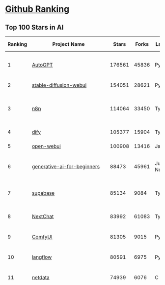 [Github Ranking](../README.md)
==========

## Top 100 Stars in AI

| Ranking | Project Name | Stars | Forks | Language | Open Issues | Description | Last Commit |
| ------- | ------------ | ----- | ----- | -------- | ----------- | ----------- | ----------- |
| 1 | [AutoGPT](https://github.com/Significant-Gravitas/AutoGPT) | 176561 | 45836 | Python | 140 | AutoGPT is the vision of accessible AI for everyone, to use and to build on. Our mission is to provide the tools, so that you can focus on what matters. | 2025-07-02T01:05:01Z |
| 2 | [stable-diffusion-webui](https://github.com/AUTOMATIC1111/stable-diffusion-webui) | 154051 | 28621 | Python | 2354 | Stable Diffusion web UI | 2025-05-03T06:17:03Z |
| 3 | [n8n](https://github.com/n8n-io/n8n) | 114064 | 33450 | TypeScript | 672 | Fair-code workflow automation platform with native AI capabilities. Combine visual building with custom code, self-host or cloud, 400+ integrations. | 2025-07-01T22:32:16Z |
| 4 | [dify](https://github.com/langgenius/dify) | 105377 | 15904 | TypeScript | 696 | Production-ready platform for agentic workflow development. | 2025-07-02T03:56:47Z |
| 5 | [open-webui](https://github.com/open-webui/open-webui) | 100908 | 13416 | JavaScript | 179 | User-friendly AI Interface (Supports Ollama, OpenAI API, ...) | 2025-07-01T18:42:49Z |
| 6 | [generative-ai-for-beginners](https://github.com/microsoft/generative-ai-for-beginners) | 88473 | 45961 | Jupyter Notebook | 6 | 21 Lessons, Get Started Building with Generative AI  🔗 https://microsoft.github.io/generative-ai-for-beginners/ | 2025-06-30T04:44:59Z |
| 7 | [supabase](https://github.com/supabase/supabase) | 85134 | 9084 | TypeScript | 277 | The Postgres development platform. Supabase gives you a dedicated Postgres database to build your web, mobile, and AI applications. | 2025-07-02T03:49:39Z |
| 8 | [NextChat](https://github.com/ChatGPTNextWeb/NextChat) | 83992 | 61083 | TypeScript | 644 | ✨ Light and Fast AI Assistant. Support: Web \| iOS \| MacOS \| Android \|  Linux \| Windows | 2025-06-30T13:36:08Z |
| 9 | [ComfyUI](https://github.com/comfyanonymous/ComfyUI) | 81305 | 9015 | Python | 2384 | The most powerful and modular diffusion model GUI, api and backend with a graph/nodes interface. | 2025-07-02T01:11:02Z |
| 10 | [langflow](https://github.com/langflow-ai/langflow) | 80591 | 6975 | Python | 423 | Langflow is a powerful tool for building and deploying AI-powered agents and workflows. | 2025-07-02T03:39:05Z |
| 11 | [netdata](https://github.com/netdata/netdata) | 74939 | 6076 | C | 165 | The fastest path to AI-powered full stack observability, even for lean teams. | 2025-07-01T15:56:51Z |
| 12 | [funNLP](https://github.com/fighting41love/funNLP) | 74485 | 14899 | Python | 33 | 中英文敏感词、语言检测、中外手机/电话归属地/运营商查询、名字推断性别、手机号抽取、身份证抽取、邮箱抽取、中日文人名库、中文缩写库、拆字词典、词汇情感值、停用词、反动词表、暴恐词表、繁简体转换、英文模拟中文发音、汪峰歌词生成器、职业名称词库、同义词库、反义词库、否定词库、汽车品牌词库、汽车零件词库、连续英文切割、各种中文词向量、公司名字大全、古诗词库、IT词库、财经词库、成语词库、地名词库、历史名人词库、诗词词库、医学词库、饮食词库、法律词库、汽车词库、动物词库、中文聊天语料、中文谣言数据、百度中文问答数据集、句子相似度匹配算法集合、bert资源、文本生成&摘要相关工具、cocoNLP信息抽取工具、国内电话号码正则匹配、清华大学XLORE:中英文跨语言百科知识图谱、清华大学人工智能技术系列报告、自然语言生成、NLU太难了系列、自动对联数据及机器人、用户名黑名单列表、罪名法务名词及分类模型、微信公众号语料、cs224n深度学习自然语言处理课程、中文手写汉字识别、中文自然语言处理 语料/数据集、变量命名神器、分词语料库+代码、任务型对话英文数据集、ASR 语音数据集 + 基于深度学习的中文语音识别系统、笑声检测器、Microsoft多语言数字/单位/如日期时间识别包、中华新华字典数据库及api(包括常用歇后语、成语、词语和汉字)、文档图谱自动生成、SpaCy 中文模型、Common Voice语音识别数据集新版、神经网络关系抽取、基于bert的命名实体识别、关键词(Keyphrase)抽取包pke、基于医疗领域知识图谱的问答系统、基于依存句法与语义角色标注的事件三元组抽取、依存句法分析4万句高质量标注数据、cnocr：用来做中文OCR的Python3包、中文人物关系知识图谱项目、中文nlp竞赛项目及代码汇总、中文字符数据、speech-aligner: 从“人声语音”及其“语言文本”产生音素级别时间对齐标注的工具、AmpliGraph: 知识图谱表示学习(Python)库：知识图谱概念链接预测、Scattertext 文本可视化(python)、语言/知识表示工具：BERT & ERNIE、中文对比英文自然语言处理NLP的区别综述、Synonyms中文近义词工具包、HarvestText领域自适应文本挖掘工具（新词发现-情感分析-实体链接等）、word2word：(Python)方便易用的多语言词-词对集：62种语言/3,564个多语言对、语音识别语料生成工具：从具有音频/字幕的在线视频创建自动语音识别(ASR)语料库、构建医疗实体识别的模型（包含词典和语料标注）、单文档非监督的关键词抽取、Kashgari中使用gpt-2语言模型、开源的金融投资数据提取工具、文本自动摘要库TextTeaser: 仅支持英文、人民日报语料处理工具集、一些关于自然语言的基本模型、基于14W歌曲知识库的问答尝试--功能包括歌词接龙and已知歌词找歌曲以及歌曲歌手歌词三角关系的问答、基于Siamese bilstm模型的相似句子判定模型并提供训练数据集和测试数据集、用Transformer编解码模型实现的根据Hacker News文章标题自动生成评论、用BERT进行序列标记和文本分类的模板代码、LitBank：NLP数据集——支持自然语言处理和计算人文学科任务的100部带标记英文小说语料、百度开源的基准信息抽取系统、虚假新闻数据集、Facebook: LAMA语言模型分析，提供Transformer-XL/BERT/ELMo/GPT预训练语言模型的统一访问接口、CommonsenseQA：面向常识的英文QA挑战、中文知识图谱资料、数据及工具、各大公司内部里大牛分享的技术文档 PDF 或者 PPT、自然语言生成SQL语句（英文）、中文NLP数据增强（EDA）工具、英文NLP数据增强工具 、基于医药知识图谱的智能问答系统、京东商品知识图谱、基于mongodb存储的军事领域知识图谱问答项目、基于远监督的中文关系抽取、语音情感分析、中文ULMFiT-情感分析-文本分类-语料及模型、一个拍照做题程序、世界各国大规模人名库、一个利用有趣中文语料库 qingyun 训练出来的中文聊天机器人、中文聊天机器人seqGAN、省市区镇行政区划数据带拼音标注、教育行业新闻语料库包含自动文摘功能、开放了对话机器人-知识图谱-语义理解-自然语言处理工具及数据、中文知识图谱：基于百度百科中文页面-抽取三元组信息-构建中文知识图谱、masr: 中文语音识别-提供预训练模型-高识别率、Python音频数据增广库、中文全词覆盖BERT及两份阅读理解数据、ConvLab：开源多域端到端对话系统平台、中文自然语言处理数据集、基于最新版本rasa搭建的对话系统、基于TensorFlow和BERT的管道式实体及关系抽取、一个小型的证券知识图谱/知识库、复盘所有NLP比赛的TOP方案、OpenCLaP：多领域开源中文预训练语言模型仓库、UER：基于不同语料+编码器+目标任务的中文预训练模型仓库、中文自然语言处理向量合集、基于金融-司法领域(兼有闲聊性质)的聊天机器人、g2pC：基于上下文的汉语读音自动标记模块、Zincbase 知识图谱构建工具包、诗歌质量评价/细粒度情感诗歌语料库、快速转化「中文数字」和「阿拉伯数字」、百度知道问答语料库、基于知识图谱的问答系统、jieba_fast 加速版的jieba、正则表达式教程、中文阅读理解数据集、基于BERT等最新语言模型的抽取式摘要提取、Python利用深度学习进行文本摘要的综合指南、知识图谱深度学习相关资料整理、维基大规模平行文本语料、StanfordNLP 0.2.0：纯Python版自然语言处理包、NeuralNLP-NeuralClassifier：腾讯开源深度学习文本分类工具、端到端的封闭域对话系统、中文命名实体识别：NeuroNER vs. BertNER、新闻事件线索抽取、2019年百度的三元组抽取比赛：“科学空间队”源码、基于依存句法的开放域文本知识三元组抽取和知识库构建、中文的GPT2训练代码、ML-NLP - 机器学习(Machine Learning)NLP面试中常考到的知识点和代码实现、nlp4han:中文自然语言处理工具集(断句/分词/词性标注/组块/句法分析/语义分析/NER/N元语法/HMM/代词消解/情感分析/拼写检查、XLM：Facebook的跨语言预训练语言模型、用基于BERT的微调和特征提取方法来进行知识图谱百度百科人物词条属性抽取、中文自然语言处理相关的开放任务-数据集-当前最佳结果、CoupletAI - 基于CNN+Bi-LSTM+Attention 的自动对对联系统、抽象知识图谱、MiningZhiDaoQACorpus - 580万百度知道问答数据挖掘项目、brat rapid annotation tool: 序列标注工具、大规模中文知识图谱数据：1.4亿实体、数据增强在机器翻译及其他nlp任务中的应用及效果、allennlp阅读理解:支持多种数据和模型、PDF表格数据提取工具 、 Graphbrain：AI开源软件库和科研工具，目的是促进自动意义提取和文本理解以及知识的探索和推断、简历自动筛选系统、基于命名实体识别的简历自动摘要、中文语言理解测评基准，包括代表性的数据集&基准模型&语料库&排行榜、树洞 OCR 文字识别 、从包含表格的扫描图片中识别表格和文字、语声迁移、Python口语自然语言处理工具集(英文)、 similarity：相似度计算工具包，java编写、海量中文预训练ALBERT模型 、Transformers 2.0 、基于大规模音频数据集Audioset的音频增强 、Poplar：网页版自然语言标注工具、图片文字去除，可用于漫画翻译 、186种语言的数字叫法库、Amazon发布基于知识的人-人开放领域对话数据集 、中文文本纠错模块代码、繁简体转换 、 Python实现的多种文本可读性评价指标、类似于人名/地名/组织机构名的命名体识别数据集 、东南大学《知识图谱》研究生课程(资料)、. 英文拼写检查库 、 wwsearch是企业微信后台自研的全文检索引擎、CHAMELEON：深度学习新闻推荐系统元架构 、 8篇论文梳理BERT相关模型进展与反思、DocSearch：免费文档搜索引擎、 LIDA：轻量交互式对话标注工具 、aili - the fastest in-memory index in the East 东半球最快并发索引 、知识图谱车音工作项目、自然语言生成资源大全 、中日韩分词库mecab的Python接口库、中文文本摘要/关键词提取、汉字字符特征提取器 (featurizer)，提取汉字的特征（发音特征、字形特征）用做深度学习的特征、中文生成任务基准测评 、中文缩写数据集、中文任务基准测评 - 代表性的数据集-基准(预训练)模型-语料库-baseline-工具包-排行榜、PySS3：面向可解释AI的SS3文本分类器机器可视化工具 、中文NLP数据集列表、COPE - 格律诗编辑程序、doccano：基于网页的开源协同多语言文本标注工具 、PreNLP：自然语言预处理库、简单的简历解析器，用来从简历中提取关键信息、用于中文闲聊的GPT2模型：GPT2-chitchat、基于检索聊天机器人多轮响应选择相关资源列表(Leaderboards、Datasets、Papers)、(Colab)抽象文本摘要实现集锦(教程 、词语拼音数据、高效模糊搜索工具、NLP数据增广资源集、微软对话机器人框架 、 GitHub Typo Corpus：大规模GitHub多语言拼写错误/语法错误数据集、TextCluster：短文本聚类预处理模块 Short text cluster、面向语音识别的中文文本规范化、BLINK：最先进的实体链接库、BertPunc：基于BERT的最先进标点修复模型、Tokenizer：快速、可定制的文本词条化库、中文语言理解测评基准，包括代表性的数据集、基准(预训练)模型、语料库、排行榜、spaCy 医学文本挖掘与信息提取 、 NLP任务示例项目代码集、 python拼写检查库、chatbot-list - 行业内关于智能客服、聊天机器人的应用和架构、算法分享和介绍、语音质量评价指标(MOSNet, BSSEval, STOI, PESQ, SRMR)、 用138GB语料训练的法文RoBERTa预训练语言模型 、BERT-NER-Pytorch：三种不同模式的BERT中文NER实验、无道词典 - 有道词典的命令行版本，支持英汉互查和在线查询、2019年NLP亮点回顾、 Chinese medical dialogue data 中文医疗对话数据集 、最好的汉字数字(中文数字)-阿拉伯数字转换工具、 基于百科知识库的中文词语多词义/义项获取与特定句子词语语义消歧、awesome-nlp-sentiment-analysis - 情感分析、情绪原因识别、评价对象和评价词抽取、LineFlow：面向所有深度学习框架的NLP数据高效加载器、中文医学NLP公开资源整理 、MedQuAD：(英文)医学问答数据集、将自然语言数字串解析转换为整数和浮点数、Transfer Learning in Natural Language Processing (NLP) 、面向语音识别的中文/英文发音辞典、Tokenizers：注重性能与多功能性的最先进分词器、CLUENER 细粒度命名实体识别 Fine Grained Named Entity Recognition、 基于BERT的中文命名实体识别、中文谣言数据库、NLP数据集/基准任务大列表、nlp相关的一些论文及代码, 包括主题模型、词向量(Word Embedding)、命名实体识别(NER)、文本分类(Text Classificatin)、文本生成(Text Generation)、文本相似性(Text Similarity)计算等，涉及到各种与nlp相关的算法，基于keras和tensorflow 、Python文本挖掘/NLP实战示例、 Blackstone：面向非结构化法律文本的spaCy pipeline和NLP模型通过同义词替换实现文本“变脸” 、中文 预训练 ELECTREA 模型: 基于对抗学习 pretrain Chinese Model 、albert-chinese-ner - 用预训练语言模型ALBERT做中文NER 、基于GPT2的特定主题文本生成/文本增广、开源预训练语言模型合集、多语言句向量包、编码、标记和实现：一种可控高效的文本生成方法、 英文脏话大列表 、attnvis：GPT2、BERT等transformer语言模型注意力交互可视化、CoVoST：Facebook发布的多语种语音-文本翻译语料库，包括11种语言(法语、德语、荷兰语、俄语、西班牙语、意大利语、土耳其语、波斯语、瑞典语、蒙古语和中文)的语音、文字转录及英文译文、Jiagu自然语言处理工具 - 以BiLSTM等模型为基础，提供知识图谱关系抽取 中文分词 词性标注 命名实体识别 情感分析 新词发现 关键词 文本摘要 文本聚类等功能、用unet实现对文档表格的自动检测，表格重建、NLP事件提取文献资源列表 、 金融领域自然语言处理研究资源大列表、CLUEDatasetSearch - 中英文NLP数据集：搜索所有中文NLP数据集，附常用英文NLP数据集 、medical_NER - 中文医学知识图谱命名实体识别 、(哈佛)讲因果推理的免费书、知识图谱相关学习资料/数据集/工具资源大列表、Forte：灵活强大的自然语言处理pipeline工具集 、Python字符串相似性算法库、PyLaia：面向手写文档分析的深度学习工具包、TextFooler：针对文本分类/推理的对抗文本生成模块、Haystack：灵活、强大的可扩展问答(QA)框架、中文关键短语抽取工具 | 2024-05-10T07:38:24Z |
| 13 | [Deep-Live-Cam](https://github.com/hacksider/Deep-Live-Cam) | 71462 | 10223 | Python | 94 | real time face swap and one-click video deepfake with only a single image | 2025-07-01T20:08:26Z |
| 14 | [browser-use](https://github.com/browser-use/browser-use) | 64476 | 7361 | Python | 458 | 🌐 Make websites accessible for AI agents. Automate tasks online with ease. | 2025-07-01T21:54:09Z |
| 15 | [AppFlowy](https://github.com/AppFlowy-IO/AppFlowy) | 64186 | 4403 | Dart | 925 | Bring projects, wikis, and teams together with AI. AppFlowy is the AI collaborative workspace where you achieve more without losing control of your data. The leading open source Notion alternative. | 2025-06-23T01:18:21Z |
| 16 | [system-prompts-and-models-of-ai-tools](https://github.com/x1xhlol/system-prompts-and-models-of-ai-tools) | 63837 | 18671 | None | 22 | FULL v0, Cursor, Manus, Same.dev, Lovable, Devin, Replit Agent, Windsurf Agent, VSCode Agent, Dia Browser, Trae AI & Cluely (And other Open Sourced) System Prompts, Tools & AI Models. | 2025-07-01T22:19:33Z |
| 17 | [lobe-chat](https://github.com/lobehub/lobe-chat) | 63020 | 13106 | TypeScript | 793 | 🤯 Lobe Chat - an open-source, modern design AI chat framework. Supports multiple AI providers (OpenAI / Claude 4 / Gemini / DeepSeek / Ollama / Qwen), Knowledge Base (file upload / knowledge management / RAG ), Multi-Modal (Plugins / Artifacts / MCP) and thinking. One-click FREE deployment of your private ChatGPT/ Claude / DeepSeek application. | 2025-07-02T03:52:25Z |
| 18 | [awesome-mcp-servers](https://github.com/punkpeye/awesome-mcp-servers) | 59037 | 4557 | None | 16 | A collection of MCP servers. | 2025-07-02T02:48:37Z |
| 19 | [ragflow](https://github.com/infiniflow/ragflow) | 58711 | 5810 | Python | 2338 | RAGFlow is an open-source RAG (Retrieval-Augmented Generation) engine based on deep document understanding. | 2025-07-02T02:02:01Z |
| 20 | [LLMs-from-scratch](https://github.com/rasbt/LLMs-from-scratch) | 57799 | 8034 | Jupyter Notebook | 3 | Implement a ChatGPT-like LLM in PyTorch from scratch, step by step | 2025-06-30T22:49:53Z |
| 21 | [MetaGPT](https://github.com/FoundationAgents/MetaGPT) | 56898 | 6825 | Python | 21 | 🌟 The Multi-Agent Framework: First AI Software Company, Towards Natural Language Programming | 2025-06-30T11:45:55Z |
| 22 | [gpt-engineer](https://github.com/AntonOsika/gpt-engineer) | 54398 | 7187 | Python | 24 | CLI platform to experiment with codegen. Precursor to: https://lovable.dev | 2025-05-14T10:15:10Z |
| 23 | [ChatGPT](https://github.com/lencx/ChatGPT) | 53879 | 6128 | Rust | 813 | 🔮 ChatGPT Desktop Application (Mac, Windows and Linux) | 2024-08-29T17:58:11Z |
| 24 | [LLaMA-Factory](https://github.com/hiyouga/LLaMA-Factory) | 53300 | 6536 | Python | 509 | Unified Efficient Fine-Tuning of 100+ LLMs & VLMs (ACL 2024) | 2025-07-01T14:37:24Z |
| 25 | [meilisearch](https://github.com/meilisearch/meilisearch) | 52114 | 2088 | Rust | 200 | A lightning-fast search engine API bringing AI-powered hybrid search to your sites and applications. | 2025-07-01T22:05:19Z |
| 26 | [gemini-cli](https://github.com/google-gemini/gemini-cli) | 48598 | 4031 | TypeScript | 630 | An open-source AI agent that brings the power of Gemini directly into your terminal. | 2025-07-02T03:20:43Z |
| 27 | [awesome-llm-apps](https://github.com/Shubhamsaboo/awesome-llm-apps) | 47399 | 5433 | Python | 4 | Collection of awesome LLM apps with AI Agents and RAG using OpenAI, Anthropic, Gemini and opensource models. | 2025-06-29T02:41:33Z |
| 28 | [crawl4ai](https://github.com/unclecode/crawl4ai) | 46900 | 4507 | Python | 172 | 🚀🤖 Crawl4AI: Open-source LLM Friendly Web Crawler & Scraper. Don't be shy, join here: https://discord.gg/jP8KfhDhyN | 2025-06-29T12:42:02Z |
| 29 | [autogen](https://github.com/microsoft/autogen) | 46732 | 7100 | Python | 386 | A programming framework for agentic AI 🤖 PyPi: autogen-agentchat Discord: https://aka.ms/autogen-discord Office Hour: https://aka.ms/autogen-officehour | 2025-07-01T02:41:43Z |
| 30 | [anything-llm](https://github.com/Mintplex-Labs/anything-llm) | 45950 | 4594 | JavaScript | 275 | The all-in-one Desktop & Docker AI application with built-in RAG, AI agents, No-code agent builder, MCP compatibility,  and more. | 2025-07-02T01:33:45Z |
| 31 | [JeecgBoot](https://github.com/jeecgboot/JeecgBoot) | 43178 | 15415 | Java | 25 | 🔥企业级低代码平台集成了AI应用平台，帮助企业快速实现低代码开发和构建AI应用!前后端分离架构 SpringBoot，SpringCloud、Mybatis，Ant Design4、 Vue3.0、TS+vite！强大的代码生成器让前后端代码一键生成，无需写任何代码! 引领AI低代码开发模式: AI生成->OnlineCoding-> 代码生成-> 手工MERGE，显著的提高效率，又不失灵活~ | 2025-07-02T02:29:25Z |
| 32 | [OpenBB](https://github.com/OpenBB-finance/OpenBB) | 42167 | 3800 | Python | 42 | Investment Research for Everyone, Everywhere. | 2025-06-30T15:35:26Z |
| 33 | [firecrawl](https://github.com/mendableai/firecrawl) | 41617 | 3919 | TypeScript | 138 | 🔥 Turn entire websites into LLM-ready markdown or structured data. Scrape, crawl and extract with a single API. | 2025-07-01T22:42:28Z |
| 34 | [ClickHouse](https://github.com/ClickHouse/ClickHouse) | 41462 | 7440 | C++ | 4178 | ClickHouse® is a real-time analytics database management system | 2025-07-02T02:17:54Z |
| 35 | [kong](https://github.com/Kong/kong) | 41181 | 4942 | Lua | 66 | 🦍 The Cloud-Native API Gateway and AI Gateway. | 2025-07-02T02:56:33Z |
| 36 | [ailearning](https://github.com/apachecn/ailearning) | 41056 | 11575 | Python | 2 | AiLearning：数据分析+机器学习实战+线性代数+PyTorch+NLTK+TF2 | 2024-11-12T16:21:55Z |
| 37 | [ColossalAI](https://github.com/hpcaitech/ColossalAI) | 41007 | 4523 | Python | 428 | Making large AI models cheaper, faster and more accessible | 2025-07-02T02:58:00Z |
| 38 | [Flowise](https://github.com/FlowiseAI/Flowise) | 40923 | 20954 | TypeScript | 546 | Build AI Agents, Visually | 2025-06-30T11:06:23Z |
| 39 | [airflow](https://github.com/apache/airflow) | 40810 | 15258 | Python | 1252 | Apache Airflow - A platform to programmatically author, schedule, and monitor workflows | 2025-07-02T02:59:29Z |
| 40 | [GitHubDaily](https://github.com/GitHubDaily/GitHubDaily) | 38766 | 4040 | None | 374 | 坚持分享 GitHub 上高质量、有趣实用的开源技术教程、开发者工具、编程网站、技术资讯。A list cool, interesting projects of GitHub. | 2025-03-20T08:54:47Z |
| 41 | [AI-For-Beginners](https://github.com/microsoft/AI-For-Beginners) | 38356 | 7243 | Jupyter Notebook | 24 | 12 Weeks, 24 Lessons, AI for All! | 2025-06-25T19:07:05Z |
| 42 | [quivr](https://github.com/QuivrHQ/quivr) | 38079 | 3642 | Python | 1 | Opiniated RAG for integrating GenAI in your apps 🧠   Focus on your product rather than the RAG. Easy integration in existing products with customisation!  Any LLM: GPT4, Groq, Llama. Any Vectorstore: PGVector, Faiss. Any Files. Anyway you want.  | 2025-06-27T14:44:02Z |
| 43 | [chatgpt-on-wechat](https://github.com/zhayujie/chatgpt-on-wechat) | 37974 | 9316 | Python | 295 | 基于大模型搭建的聊天机器人，同时支持 微信公众号、企业微信应用、飞书、钉钉 等接入，可选择ChatGPT/Claude/DeepSeek/文心一言/讯飞星火/通义千问/ Gemini/GLM-4/Kimi/LinkAI，能处理文本、语音和图片，访问操作系统和互联网，支持基于自有知识库进行定制企业智能客服。 | 2025-06-29T14:41:10Z |
| 44 | [ray](https://github.com/ray-project/ray) | 37790 | 6546 | Python | 2633 | Ray is an AI compute engine. Ray consists of a core distributed runtime and a set of AI Libraries for accelerating ML workloads. | 2025-07-02T03:06:04Z |
| 45 | [photoprism](https://github.com/photoprism/photoprism) | 37789 | 2102 | Go | 428 | AI-Powered Photos App for the Decentralized Web 🌈💎✨ | 2025-07-01T15:40:24Z |
| 46 | [upscayl](https://github.com/upscayl/upscayl) | 37715 | 1739 | TypeScript | 57 | 🆙 Upscayl - #1 Free and Open Source AI Image Upscaler for Linux, MacOS and Windows. | 2025-06-28T15:17:42Z |
| 47 | [ai-hedge-fund](https://github.com/virattt/ai-hedge-fund) | 37583 | 6555 | Python | 20 | An AI Hedge Fund Team | 2025-07-01T00:25:18Z |
| 48 | [MoneyPrinterTurbo](https://github.com/harry0703/MoneyPrinterTurbo) | 37458 | 5376 | Python | 167 | 利用AI大模型，一键生成高清短视频 Generate short videos with one click using AI LLM. | 2025-06-11T06:34:54Z |
| 49 | [Open-Assistant](https://github.com/LAION-AI/Open-Assistant) | 37392 | 3275 | Python | 228 | OpenAssistant is a chat-based assistant that understands tasks, can interact with third-party systems, and retrieve information dynamically to do so. | 2024-08-17T01:55:35Z |
| 50 | [MockingBird](https://github.com/babysor/MockingBird) | 36380 | 5256 | Python | 476 | 🚀AI拟声: 5秒内克隆您的声音并生成任意语音内容 Clone a voice in 5 seconds to generate arbitrary speech in real-time | 2024-11-15T05:00:29Z |
| 51 | [google-research](https://github.com/google-research/google-research) | 35903 | 8132 | Jupyter Notebook | 1063 | Google Research | 2025-06-30T21:25:22Z |
| 52 | [mem0](https://github.com/mem0ai/mem0) | 35837 | 3661 | Python | 365 | Memory for AI Agents; Announcing OpenMemory MCP - local and secure memory management. | 2025-07-02T00:03:13Z |
| 53 | [chatbox](https://github.com/chatboxai/chatbox) | 35564 | 3399 | TypeScript | 734 | User-friendly Desktop Client App for AI Models/LLMs (GPT, Claude, Gemini, Ollama...) | 2025-07-01T03:21:49Z |
| 54 | [aider](https://github.com/Aider-AI/aider) | 35058 | 3221 | Python | 911 | aider is AI pair programming in your terminal | 2025-07-01T14:12:13Z |
| 55 | [AgentGPT](https://github.com/reworkd/AgentGPT) | 34450 | 9451 | TypeScript | 129 | 🤖 Assemble, configure, and deploy autonomous AI Agents in your browser. | 2025-04-29T01:19:32Z |
| 56 | [gold-miner](https://github.com/xitu/gold-miner) | 34172 | 5042 | None | 8 | 🥇掘金翻译计划，可能是世界最大最好的英译中技术社区，最懂读者和译者的翻译平台： | 2024-04-17T09:44:37Z |
| 57 | [crewAI](https://github.com/crewAIInc/crewAI) | 33624 | 4519 | Python | 54 | Framework for orchestrating role-playing, autonomous AI agents. By fostering collaborative intelligence, CrewAI empowers agents to work together seamlessly, tackling complex tasks. | 2025-07-02T02:50:40Z |
| 58 | [LocalAI](https://github.com/mudler/LocalAI) | 33607 | 2599 | Go | 445 | :robot: The free, Open Source alternative to OpenAI, Claude and others. Self-hosted and local-first. Drop-in replacement for OpenAI,  running on consumer-grade hardware. No GPU required. Runs gguf, transformers, diffusers and many more models architectures. Features: Generate Text, Audio, Video, Images, Voice Cloning, Distributed, P2P inference | 2025-07-01T22:45:25Z |
| 59 | [docling](https://github.com/docling-project/docling) | 33389 | 2202 | Python | 394 | Get your documents ready for gen AI | 2025-07-01T20:29:12Z |
| 60 | [mindsdb](https://github.com/mindsdb/mindsdb) | 33108 | 5424 | Python | 99 | AI's query engine - Platform for building AI that can answer questions over large scale federated data. - The only MCP Server you'll ever need | 2025-07-01T14:46:05Z |
| 61 | [gpt-pilot](https://github.com/Pythagora-io/gpt-pilot) | 33049 | 3376 | Python | 236 | The first real AI developer | 2025-03-04T06:26:32Z |
| 62 | [Fabric](https://github.com/danielmiessler/Fabric) | 31996 | 3321 | JavaScript | 200 | Fabric is an open-source framework for augmenting humans using AI. It provides a modular system for solving specific problems using a crowdsourced set of AI prompts that can be used anywhere. | 2025-07-01T21:44:26Z |
| 63 | [ruoyi-vue-pro](https://github.com/YunaiV/ruoyi-vue-pro) | 31894 | 6863 | Java | 21 | 🔥 官方推荐 🔥 RuoYi-Vue 全新 Pro 版本，优化重构所有功能。基于 Spring Boot + MyBatis Plus + Vue & Element 实现的后台管理系统 + 微信小程序，支持 RBAC 动态权限、数据权限、SaaS 多租户、Flowable 工作流、三方登录、支付、短信、商城、CRM、ERP、AI 大模型等功能。你的 ⭐️ Star ⭐️，是作者生发的动力！ | 2025-06-18T08:04:08Z |
| 64 | [spaCy](https://github.com/explosion/spaCy) | 31864 | 4527 | Python | 159 | 💫 Industrial-strength Natural Language Processing (NLP) in Python | 2025-05-28T15:28:05Z |
| 65 | [nacos](https://github.com/alibaba/nacos) | 31688 | 13074 | Java | 265 | an easy-to-use dynamic service discovery, configuration and service management platform for building AI cloud native applications. | 2025-07-01T09:47:53Z |
| 66 | [chatbot-ui](https://github.com/mckaywrigley/chatbot-ui) | 31669 | 9081 | TypeScript | 173 | AI chat for any model. | 2024-08-03T00:38:07Z |
| 67 | [tabby](https://github.com/TabbyML/tabby) | 31611 | 1515 | Rust | 193 | Self-hosted AI coding assistant | 2025-07-02T02:58:43Z |
| 68 | [fairseq](https://github.com/facebookresearch/fairseq) | 31593 | 6553 | Python | 1184 | Facebook AI Research Sequence-to-Sequence Toolkit written in Python. | 2025-06-10T21:41:39Z |
| 69 | [cursor-free-vip](https://github.com/yeongpin/cursor-free-vip) | 31500 | 3953 | Python | 488 | [Support 0.49.x]（Reset Cursor AI MachineID & Bypass Higher Token Limit） Cursor Ai ，自动重置机器ID ， 免费升级使用Pro功能: You've reached your trial request limit. / Too many free trial accounts used on this machine. Please upgrade to pro. We have this limit in place to prevent abuse. Please let us know if you believe this is a mistake. | 2025-06-18T02:18:31Z |
| 70 | [netron](https://github.com/lutzroeder/netron) | 30670 | 2932 | JavaScript | 20 | Visualizer for neural network, deep learning and machine learning models | 2025-07-02T03:41:24Z |
| 71 | [cursor](https://github.com/cursor/cursor) | 30580 | 1952 | None | 1853 | The AI Code Editor | 2024-10-13T19:23:26Z |
| 72 | [khoj](https://github.com/khoj-ai/khoj) | 30466 | 1738 | Python | 77 | Your AI second brain. Self-hostable. Get answers from the web or your docs. Build custom agents, schedule automations, do deep research. Turn any online or local LLM into your personal, autonomous AI (gpt, claude, gemini, llama, qwen, mistral). Get started - free. | 2025-07-02T03:48:38Z |
| 73 | [AI-Expert-Roadmap](https://github.com/AMAI-GmbH/AI-Expert-Roadmap) | 30003 | 2528 | JavaScript | 19 | Roadmap to becoming an Artificial Intelligence Expert in 2022 | 2023-12-31T02:20:16Z |
| 74 | [roop](https://github.com/s0md3v/roop) | 29985 | 6802 | Python | 0 | one-click face swap | 2024-08-19T12:57:17Z |
| 75 | [pytorch-lightning](https://github.com/Lightning-AI/pytorch-lightning) | 29701 | 3529 | Python | 954 | Pretrain, finetune ANY AI model of ANY size on multiple GPUs, TPUs with zero code changes. | 2025-07-01T20:02:26Z |
| 76 | [awesome-cursorrules](https://github.com/PatrickJS/awesome-cursorrules) | 29631 | 2419 | MDX | 32 | 📄  Configuration files that enhance Cursor AI editor experience with custom rules and behaviors | 2025-07-01T20:51:06Z |
| 77 | [Mr.-Ranedeer-AI-Tutor](https://github.com/JushBJJ/Mr.-Ranedeer-AI-Tutor) | 29574 | 3386 | None | 13 | A GPT-4 AI Tutor Prompt for customizable personalized learning experiences. | 2025-06-14T06:58:48Z |
| 78 | [agno](https://github.com/agno-agi/agno) | 29122 | 3709 | Python | 76 | Full-stack framework for building Multi-Agent Systems with memory, knowledge and reasoning. | 2025-07-02T00:00:27Z |
| 79 | [exo](https://github.com/exo-explore/exo) | 28785 | 1827 | Python | 352 | Run your own AI cluster at home with everyday devices 📱💻 🖥️⌚ | 2025-03-21T22:23:32Z |
| 80 | [ai-agents-for-beginners](https://github.com/microsoft/ai-agents-for-beginners) | 28538 | 7986 | Jupyter Notebook | 8 | 11 Lessons to Get Started Building AI Agents | 2025-06-17T09:01:08Z |
| 81 | [Jobs_Applier_AI_Agent_AIHawk](https://github.com/feder-cr/Jobs_Applier_AI_Agent_AIHawk) | 28383 | 4279 | Python | 11 | AIHawk aims to easy job hunt process by automating the job application process. Utilizing artificial intelligence, it enables users to apply for multiple jobs in a tailored way. | 2025-05-28T13:24:12Z |
| 82 | [continue](https://github.com/continuedev/continue) | 27384 | 3059 | TypeScript | 923 | ⏩ Create, share, and use custom AI code assistants with our open-source IDE extensions and hub of models, rules, prompts, docs, and other building blocks | 2025-07-02T03:14:59Z |
| 83 | [LibreChat](https://github.com/danny-avila/LibreChat) | 27326 | 4862 | TypeScript | 166 | Enhanced ChatGPT Clone: Features Agents, DeepSeek, Anthropic, AWS, OpenAI, Assistants API, Azure, Groq, o1, GPT-4o, Mistral, OpenRouter, Vertex AI, Gemini, Artifacts, AI model switching, message search, Code Interpreter, langchain, DALL-E-3, OpenAPI Actions, Functions, Secure Multi-User Auth, Presets, open-source for self-hosting. Active project. | 2025-07-02T03:01:32Z |
| 84 | [so-vits-svc](https://github.com/svc-develop-team/so-vits-svc) | 27318 | 5011 | Python | 21 | SoftVC VITS Singing Voice Conversion | 2023-11-11T13:11:31Z |
| 85 | [llm-app](https://github.com/pathwaycom/llm-app) | 27184 | 644 | Jupyter Notebook | 5 | Ready-to-run cloud templates for RAG, AI pipelines, and enterprise search with live data. 🐳Docker-friendly.⚡Always in sync with Sharepoint, Google Drive, S3, Kafka, PostgreSQL, real-time data APIs, and more. | 2025-05-16T07:58:43Z |
| 86 | [Folo](https://github.com/RSSNext/Folo) | 27089 | 1180 | TypeScript | 181 | 🧡 Follow everything in one place | 2025-07-01T15:34:29Z |
| 87 | [nx](https://github.com/nrwl/nx) | 26192 | 2545 | TypeScript | 585 | An AI-first build platform that connects everything from your editor to CI. Helping you deliver fast, without breaking things. | 2025-07-01T21:45:58Z |
| 88 | [qlib](https://github.com/microsoft/qlib) | 26128 | 3995 | Python | 243 | Qlib is an AI-oriented Quant investment platform that aims to use AI tech to empower Quant Research, from exploring ideas to implementing productions. Qlib supports diverse ML modeling paradigms, including supervised learning, market dynamics modeling, and RL, and is now equipped with https://github.com/microsoft/RD-Agent to automate R&D process. | 2025-07-01T13:32:13Z |
| 89 | [generative-models](https://github.com/Stability-AI/generative-models) | 26103 | 2906 | Python | 269 | Generative Models by Stability AI | 2025-05-20T14:53:33Z |
| 90 | [composio](https://github.com/ComposioHQ/composio) | 25553 | 4418 | TypeScript | 49 | Composio equips your AI agents & LLMs with 100+ high-quality integrations via function calling | 2025-07-02T00:55:11Z |
| 91 | [InvokeAI](https://github.com/invoke-ai/InvokeAI) | 25403 | 2598 | TypeScript | 730 | Invoke is a leading creative engine for Stable Diffusion models, empowering professionals, artists, and enthusiasts to generate and create visual media using the latest AI-driven technologies. The solution offers an industry leading WebUI, and serves as the foundation for multiple commercial products. | 2025-07-02T03:56:21Z |
| 92 | [Genesis](https://github.com/Genesis-Embodied-AI/Genesis) | 25403 | 2292 | Python | 105 | A generative world for general-purpose robotics & embodied AI learning. | 2025-07-01T18:16:07Z |
| 93 | [PDFMathTranslate](https://github.com/Byaidu/PDFMathTranslate) | 25343 | 2184 | Python | 116 | PDF scientific paper translation with preserved formats - 基于 AI 完整保留排版的 PDF 文档全文双语翻译，支持 Google/DeepL/Ollama/OpenAI 等服务，提供 CLI/GUI/MCP/Docker/Zotero | 2025-06-30T17:03:47Z |
| 94 | [semantic-kernel](https://github.com/microsoft/semantic-kernel) | 25248 | 4021 | C# | 443 | Integrate cutting-edge LLM technology quickly and easily into your apps | 2025-07-01T20:14:41Z |
| 95 | [FastGPT](https://github.com/labring/FastGPT) | 24945 | 6427 | TypeScript | 561 | FastGPT is a knowledge-based platform built on the LLMs, offers a comprehensive suite of out-of-the-box capabilities such as data processing, RAG retrieval, and visual AI workflow orchestration, letting you easily develop and deploy complex question-answering systems without the need for extensive setup or configuration. | 2025-07-02T02:15:45Z |
| 96 | [kratos](https://github.com/go-kratos/kratos) | 24536 | 4088 | Go | 16 | Your ultimate Go microservices framework for the cloud-native era. | 2025-06-01T18:48:42Z |
| 97 | [modular](https://github.com/modular/modular) | 24422 | 2646 | Mojo | 690 | The Modular Platform (includes MAX & Mojo) | 2025-07-02T00:33:15Z |
| 98 | [qdrant](https://github.com/qdrant/qdrant) | 24417 | 1676 | Rust | 330 | Qdrant - High-performance, massive-scale Vector Database and Vector Search Engine for the next generation of AI. Also available in the cloud https://cloud.qdrant.io/ | 2025-07-01T23:23:17Z |
| 99 | [500-AI-Machine-learning-Deep-learning-Computer-vision-NLP-Projects-with-code](https://github.com/ashishpatel26/500-AI-Machine-learning-Deep-learning-Computer-vision-NLP-Projects-with-code) | 24416 | 5807 | None | 42 | 500 AI Machine learning Deep learning Computer vision NLP Projects with code | 2024-07-26T13:06:49Z |
| 100 | [Warp](https://github.com/warpdotdev/Warp) | 23932 | 481 | None | 3048 | Warp is the agentic development environment, built for coding with multiple AI agents. | 2025-06-25T19:09:38Z |

